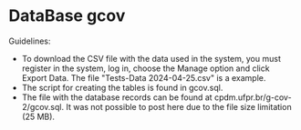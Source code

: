 # DataBase gcov

Guidelines:
<ul>
  <li>To download the CSV file with the data used in the system, you must register in the system, log in, choose the Manage option and click Export Data. The file "Tests-Data 2024-04-25.csv" is a example.</li>
  <li>The script for creating the tables is found in gcov.sql.</li>
  <li>The file with the database records can be found at cpdm.ufpr.br/g-cov-2/gcov.sql. It was not possible to post here due to the file size limitation (25 MB).</li>
</ul>
